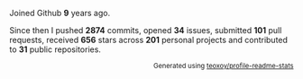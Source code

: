 Joined Github **9** years ago.

Since then I pushed **2874** commits, opened **34** issues, submitted **101** pull requests, received **656** stars across **201** personal projects and contributed to **31** public repositories.

<p align="right"><sub>Generated using <a href="https://github.com/marketplace/actions/profile-readme-stats">teoxoy/profile-readme-stats</a></sub></p>
